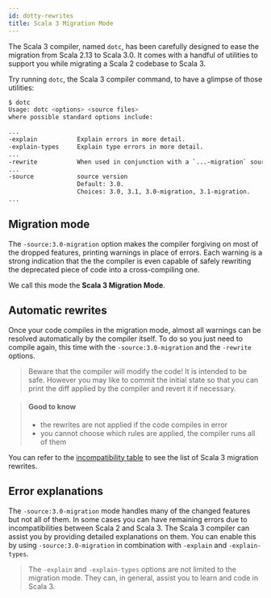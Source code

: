 ```yaml
---
id: dotty-rewrites
title: Scala 3 Migration Mode
---
```


The Scala 3 compiler, named `dotc`, has been carefully designed to ease the migration from Scala 2.13 to Scala 3.0.
It comes with a handful of utilities to support you while migrating a Scala 2 codebase to Scala 3.

Try running `dotc`, the Scala 3 compiler command, to have a glimpse of those utilities:

``` bash
$ dotc
Usage: dotc <options> <source files>
where possible standard options include:

...
-explain           Explain errors in more detail.
-explain-types     Explain type errors in more detail.
...
-rewrite           When used in conjunction with a `...-migration` source version, rewrites sources to migrate to new version.
...
-source            source version
                   Default: 3.0.
                   Choices: 3.0, 3.1, 3.0-migration, 3.1-migration.
...
```

## Migration mode

The `-source:3.0-migration` option makes the compiler forgiving on most of the dropped features, printing warnings in place of errors.
Each warning is a strong indication that the the compiler is even capable of safely rewriting the deprecated piece of code into a cross-compiling one.

We call this mode the **Scala 3 Migration Mode**.

## Automatic rewrites

Once your code compiles in the migration mode, almost all warnings can be resolved automatically by the compiler itself.
To do so you just need to compile again, this time with the `-source:3.0-migration` and the `-rewrite` options.

> Beware that the compiler will modify the code! It is intended to be safe.
> However you may like to commit the initial state so that you can print the diff applied by the compiler and revert it if necessary.

> #### Good to know
> - the rewrites are not applied if the code compiles in error
> - you cannot choose which rules are applied, the compiler runs all of them

You can refer to the [incompatibility table](incompatibilities/table.md) to see the list of Scala 3 migration rewrites.

## Error explanations

The `-source:3.0-migration` mode handles many of the changed features but not all of them.
In some cases you can have remaining errors due to incompatibilities between Scala 2 and Scala 3.
The Scala 3 compiler can assist you by providing detailed explanations on them.
You can enable this by using `-source:3.0-migration` in combination with `-explain` and `-explain-types`.

> The `-explain` and `-explain-types` options are not limited to the migration mode.
> They can, in general, assist you to learn and code in Scala 3.
